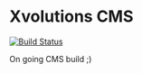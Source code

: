 # Xvolutions CMS

[![Build Status](https://travis-ci.org/Xvolutions/CMS.svg)](https://travis-ci.org/Xvolutions/CMS)

On going CMS build ;)
